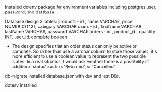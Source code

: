 Installed dotenv package for environment variables including postgres user, password, and database.


Database design
3  tables:
    products - id , name VARCHAR, price NUMERIC(17,2), category VARCHAR
    users - id , firstName VARCHAR, lastName VARCHAR, password VARCHAR
    orders - id , product_id , quantity INT, user_id, complete boolean 

- The design specifies that an order status can only be active or complete. So rather than use a varchar column to store those values, it's more efficient to use a boolean value to represent the two possible states. In a real situation, I would ask weather there is a possibility of additional status' such as 'Returned', or 'Cancelled'

db-migrate installed
    database.json with dev and test DBs.

dotenv installed